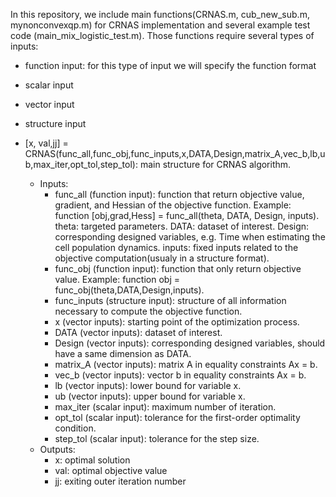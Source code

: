 In this repository, we include main functions(CRNAS.m, cub_new_sub.m, mynonconvexqp.m) for CRNAS implementation and several example test code (main_mix_logistic_test.m).
Those functions require several types of inputs:
* function input: for this type of input we will specify the function format
* scalar input
* vector input
* structure input

* [x, val,jj] = CRNAS(func_all,func_obj,func_inputs,x,DATA,Design,matrix_A,vec_b,lb,ub,max_iter,opt_tol,step_tol): main structure for CRNAS algorithm.
    * Inputs: 
        * func_all (function input): function that return objective value, gradient, and Hessian of the objective function.
            Example: function [obj,grad,Hess] = func_all(theta, DATA, Design, inputs).
            theta: targeted parameters.
            DATA: dataset of interest.
            Design: corresponding designed variables, e.g. Time when estimating the cell population dynamics.
            inputs: fixed inputs related to the objective computation(usualy in a structure format).
        * func_obj (function input): function that only return objective value.
            Example: function obj = func_obj(theta,DATA,Design,inputs).
        * func_inputs (structure input): structure of all information necessary to compute the objective function.
        * x (vector inputs): starting point of the optimization process.
        * DATA (vector inputs): dataset of interest.
        * Design (vector inputs): corresponding designed variables, should have a same dimension as DATA.
        * matrix_A (vector inputs): matrix A in equality constraints Ax = b.
        * vec_b (vector inputs): vector b in equality constraints Ax = b.
        * lb (vector inputs): lower bound for variable x.
        * ub (vector inputs): upper bound for variable x.
        * max_iter (scalar input): maximum number of iteration.
        * opt_tol (scalar input): tolerance for the first-order optimality condition.
        * step_tol (scalar input): tolerance for the step size.
    * Outputs:
        * x: optimal solution
        * val: optimal objective value
        * jj: exiting outer iteration number 
